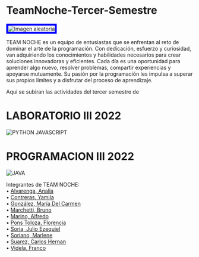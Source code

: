 # TeamNoche-Tercer-Semestre
<img src="https://user-images.githubusercontent.com/101668956/235321849-c1ba3554-2854-4295-9dff-1c4eba771c52.jpg" alt="Imagen aleatoria" style="border: 5px solid blue">

TEAM NOCHE es un equipo de entusiastas que se enfrentan al reto de dominar el arte de la programación. Con dedicación, esfuerzo y curiosidad, van adquiriendo los conocimientos y habilidades necesarios para crear soluciones innovadoras y eficientes. Cada día es una oportunidad para aprender algo nuevo, resolver problemas, compartir experiencias y apoyarse mutuamente. Su pasión por la programación les impulsa a superar sus propios límites y a disfrutar del proceso de aprendizaje.


Aqui se subiran las actividades del tercer semestre de 
# LABORATORIO III 2022
![PYTHON JAVASCRIPT](https://user-images.githubusercontent.com/101668956/235322733-f1f49bfd-0c1f-47d3-8011-2b64a55d6e09.jpg)


# PROGRAMACION III 2022
![JAVA](https://user-images.githubusercontent.com/101668956/235322831-96f83c16-379e-4926-a966-447de48d8f42.png)


Integrantes de TEAM NOCHE:  
• [Alvarenga, Analia](https://github.com/RastaLunaRL)  
• [Contreras, Yamila](https://github.com/Yami-Contreras)  
• [González, María Del Carmen](https://github.com/uninstallrar)  
• [Marchetti, Bruno](https://github.com/Br1marchetti)  
• [Marino, Alfredo](https://github.com/AlfredoMarino123)  
• [Pons Toloza, Florencia](https://github.com/FlorPons)  
• [Soria, Julio Ezequiel](https://github.com/kelo72)   
• [Soriano, Marlene](https://github.com/Marlenesoriano)  
• [Suarez, Carlos Hernan](https://github.com/Hernan-DOS)   
• [Videla, Franco](https://github.com/odin1301)


